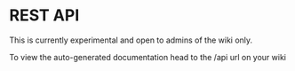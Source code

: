 # REST API
This is currently experimental and open to admins of the wiki only.

To view the auto-generated documentation head to the /api url on your wiki